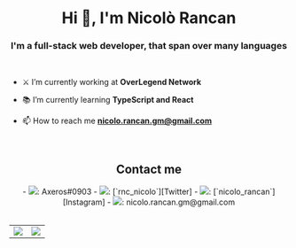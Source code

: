 <h1 align="center">Hi 👋, I'm Nicolò Rancan</h1>
<h3 align="center">I'm a full-stack web developer, that span over many languages</h3>

<br />

- ⚔️ I’m currently working at **OverLegend Network**

- 📚 I’m currently learning **TypeScript and React**

- 📫 How to reach me **nicolo.rancan.gm@gmail.com**

<br/>

<h2 align="center">Contact me</h2>



<div align="center">
- <img src="https://img.icons8.com/fluent/24/000000/discord-logo.png"/>: Axeros#0903
- <img src="https://img.icons8.com/fluent/24/000000/twitter.png"/>: [`rnc_nicolo`][Twitter]
- <img src="https://img.icons8.com/fluent/24/000000/instagram-new.png"/>: [`nicolo_rancan`][Instagram]
- <img src="https://img.icons8.com/color/24/000000/gmail--v1.png"/>: nicolo.rancan.gm@gmail.com
</div>

<br/>

<table>
  <tr>
    <td align="center" style="padding=0;width=50%;">
      <img align="center" style="padding=0;" src="https://github-readme-stats.vladfrangu.vercel.app/api/?username=nicolo-rancan&show_icons=true&title_color=4F8CC9&text_color=9f9f9f&bg_color=151515&hide_border=true&icon_color=4F8CC9&hide_title=true&count_private=true" />
    </td>
    <td align="center" style="padding=0;width=50%;">
      <img align="center" style="padding=0;" src="https://github-readme-stats.vladfrangu.vercel.app/api/top-langs/?username=nicolo-rancan&layout=compact&title_color=4F8CC9&text_color=9f9f9f&bg_color=151515&hide_border=true&icon_color=4F8CC9&hide=visual%20basic&count_private=true&extra=GAwesomeBot/bot,sharding-manager-next,api-next,web-next,bot-next,ts-template,worker-library,websocket-next;discordjs/discord.js,discord-api-types,discord.js-next,collection;KlasaCommunityPlugins/no-mention-spam,tags,functions,channels-gateway,raw-events;auttaja/frontend;binarytf/binarytf;DumbDogDiner/StickyWallet,kotlin-plugin-base;Gay-Geeks/core,currency,leveling,utils,types,shop,modules-template;sapphire-project/utilities,framework,pieces,plugins;skyra-project/skyra,char" />
    </td>
  </tr>
</table>


[`Twitter`]:               https://twitter.com/rnc_nicolo
[`Instagram`]:             https://www.instagram.com/nicolo_rancan/

